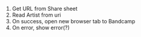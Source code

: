 1. Get URL from Share sheet
2. Read Artist from uri
3. On success, open new browser tab to Bandcamp
4. On error, show error(?)
